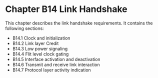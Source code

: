 # Chapter B14 Link Handshake

This chapter describes the link handshake requirements. It contains the following sections:

- B14.1 Clock and initialization
- B14.2 Link layer Credit
- B14.3 Low power signaling
- B14.4 Flit level clock gating
- B14.5 Interface activation and deactivation
- B14.6 Transmit and receive link interaction
- B14.7 Protocol layer activity indication